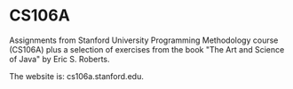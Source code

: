 # CS106A
Assignments from Stanford University Programming Methodology course (CS106A) plus a selection of exercises from the book "The Art and Science of Java" by Eric S. Roberts.

The website is: cs106a.stanford.edu.

